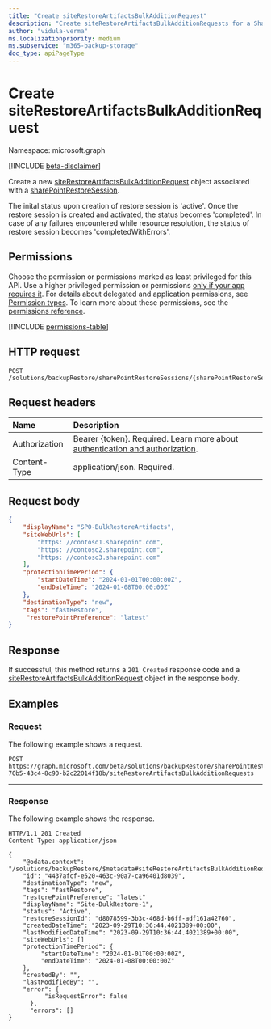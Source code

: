 ```yaml
---
title: "Create siteRestoreArtifactsBulkAdditionRequest"
description: "Create siteRestoreArtifactsBulkAdditionRequests for a SharePoint restore session."
author: "vidula-verma"
ms.localizationpriority: medium
ms.subservice: "m365-backup-storage"
doc_type: apiPageType
---
```


# Create siteRestoreArtifactsBulkAdditionRequest

Namespace: microsoft.graph

[!INCLUDE [beta-disclaimer](../../includes/beta-disclaimer.md)]

Create a new [siteRestoreArtifactsBulkAdditionRequest](../resources/siterestoreartifactsbulkadditionrequest.md) object associated with a [sharePointRestoreSession](../resources/sharepointrestoresession.md).

The inital status upon creation of restore session is 'active'. Once the restore session is created and activated, the status becomes 'completed'.
In case of any failures encountered while resource resolution, the status of restore session becomes 'completedWithErrors'.

## Permissions

Choose the permission or permissions marked as least privileged for this API. Use a higher privileged permission or permissions [only if your app requires it](/graph/permissions-overview#best-practices-for-using-microsoft-graph-permissions). For details about delegated and application permissions, see [Permission types](/graph/permissions-overview#permission-types). To learn more about these permissions, see the [permissions reference](/graph/permissions-reference).

<!-- {
  "blockType": "permissions",
  "name": "sharepointrestoresession-post-siterestoreartifactsbulkadditionrequests-permissions"
}
-->
[!INCLUDE [permissions-table](../includes/permissions/sharepointrestoresession-post-siterestoreartifactsbulkadditionrequests-permissions.md)]

## HTTP request

<!-- {
  "blockType": "ignored"
}
-->
``` http
POST /solutions/backupRestore/sharePointRestoreSessions/{sharePointRestoreSessionId}/siteRestoreArtifactsBulkAdditionRequests
```

## Request headers

|Name|Description|
|:---|:---|
|Authorization|Bearer {token}. Required. Learn more about [authentication and authorization](/graph/auth/auth-concepts).|
|Content-Type|application/json. Required.|

## Request body

```json
{
    "displayName": "SPO-BulkRestoreArtifacts",
    "siteWebUrls": [
        "https: //contoso1.sharepoint.com",
        "https: //contoso2.sharepoint.com",
        "https: //contoso3.sharepoint.com"
    ],
    "protectionTimePeriod": {
        "startDateTime": "2024-01-01T00:00:00Z",
        "endDateTime": "2024-01-08T00:00:00Z"
    },
    "destinationType": "new",
    "tags": "fastRestore",
     "restorePointPreference": "latest"
}
```

## Response

If successful, this method returns a `201 Created` response code and a [siteRestoreArtifactsBulkAdditionRequest](../resources/siterestoreartifactsbulkadditionrequest.md) object in the response body.

## Examples

### Request

The following example shows a request.

<!-- {
  "blockType": "request",
  "name": "create_siterestoreartifactsbulkadditionrequest_from_"
}
-->

``` http
POST https://graph.microsoft.com/beta/solutions/backupRestore/sharePointRestoreSessions/959ba739-70b5-43c4-8c90-b2c22014f18b/siteRestoreArtifactsBulkAdditionRequests
```

---


### Response

The following example shows the response.
<!-- {
  "blockType": "response",
  "truncated": true,
  "@odata.type": "microsoft.graph.siteRestoreArtifactsBulkAdditionRequest"
}
-->
``` http
HTTP/1.1 201 Created
Content-Type: application/json

{
    "@odata.context": "/solutions/backupRestore/$metadata#siteRestoreArtifactsBulkAdditionRequest/$entity",
  	"id": "4437afcf-e520-463c-90a7-ca96401d8039",    
    "destinationType": "new",
    "tags": "fastRestore",
    "restorePointPreference": "latest"
    "displayName": "Site-BulkRestore-1",
    "status": "Active",
    "restoreSessionId": "d8078599-3b3c-468d-b6ff-adf161a42760",
    "createdDateTime": "2023-09-29T10:36:44.4021389+00:00",      
    "lastModifiedDateTime": "2023-09-29T10:36:44.4021389+00:00",
    "siteWebUrls": []
    "protectionTimePeriod": {
         "startDateTime": "2024-01-01T00:00:00Z",
         "endDateTime": "2024-01-08T00:00:00Z"
    },
    "createdBy": "",
    "lastModifiedBy": "",
    "error": {
		  "isRequestError": false
	  },
	  "errors": []
}
```
